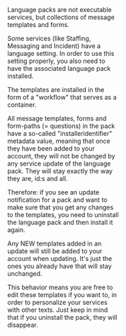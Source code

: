 <div style="max-width: 50%">Language packs are not executable services, but collections of message templates and forms.

Some services (like Staffing, Messaging and Incident) have a language setting. In order to use this setting properly, you also need to have the associated language pack installed.

The templates are installed in the form of a "workflow" that serves as a container.

All message templates, forms and form-paths (= questions) in the pack have a so-called "installeridentifier" metadata value, meaning that once they have been added to your account, they will not be changed by any service update of the language pack. They will stay exactly the way they are, id:s and all.

Therefore: if you see an update notification for a pack and want to make sure that you get any changes to the templates, you need to uninstall the language pack and then install it again.

Any NEW templates added in an update will still be added to your account when updating. It's just the ones you already have that will stay unchanged. 

This behavior means you are free to edit these templates if you want to, in order to personalize your services with other texts. Just keep in mind that if you uninstall the pack, they will disappear.
</div>
